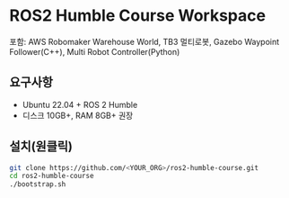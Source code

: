 # ROS2 Humble Course Workspace
포함: AWS Robomaker Warehouse World, TB3 멀티로봇, Gazebo Waypoint Follower(C++), Multi Robot Controller(Python)

## 요구사항
- Ubuntu 22.04 + ROS 2 Humble
- 디스크 10GB+, RAM 8GB+ 권장

## 설치(원클릭)
```bash
git clone https://github.com/<YOUR_ORG>/ros2-humble-course.git
cd ros2-humble-course
./bootstrap.sh

